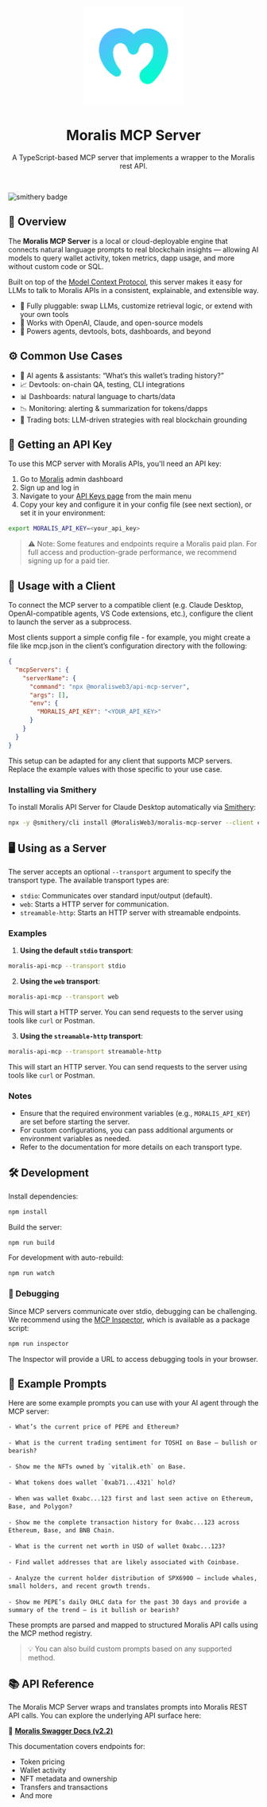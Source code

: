 <div align="center">
  <p>
    <a align="center" href="https://developers.moralis.com/" target="_blank">
      <img src="https://raw.githubusercontent.com/MoralisWeb3/moralis-analytics-js/main/assets/moralis-logo.svg" alt="Moralis Analytics" height=200/>
    </a>
    <h1 align="center">Moralis MCP Server</h1>
  </p>
  <p>
    A TypeScript-based MCP server that implements a wrapper to the Moralis rest API.
  </p>
  <br/>
</div>

![smithery badge](https://smithery.ai/badge/@MoralisWeb3/moralis-mcp-server)

## 🧠 Overview
The **Moralis MCP Server** is a local or cloud-deployable engine that connects natural language prompts to real blockchain insights — allowing AI models to query wallet activity, token metrics, dapp usage, and more without custom code or SQL.

Built on top of the [Model Context Protocol](https://github.com/modelcontextprotocol/spec), this server makes it easy for LLMs to talk to Moralis APIs in a consistent, explainable, and extensible way.

- 🔗 Fully pluggable: swap LLMs, customize retrieval logic, or extend with your own tools
- 🧱 Works with OpenAI, Claude, and open-source models
- 🧠 Powers agents, devtools, bots, dashboards, and beyond

## ⚙️ Common Use Cases

- 🤖 AI agents & assistants: “What’s this wallet’s trading history?”
- 📈 Devtools: on-chain QA, testing, CLI integrations
- 📊 Dashboards: natural language to charts/data
- 📉 Monitoring: alerting & summarization for tokens/dapps
- 🧠 Trading bots: LLM-driven strategies with real blockchain grounding

## 🔐 Getting an API Key

To use this MCP server with Moralis APIs, you'll need an API key:

1. Go to [Moralis](https://admin.moralis.com) admin dashboard
2. Sign up and log in
3. Navigate to your [API Keys page](https://admin.moralis.com/api-keys) from the main menu
4. Copy your key and configure it in your config file (see next section), or set it in your environment:
```bash
export MORALIS_API_KEY=<your_api_key>
```
> ⚠️ Note: Some features and endpoints require a Moralis paid plan. For full access and production-grade performance, we recommend signing up for a paid tier.

## 🚀 Usage with a Client

To connect the MCP server to a compatible client (e.g. Claude Desktop, OpenAI-compatible agents, VS Code extensions, etc.), configure the client to launch the server as a subprocess.

Most clients support a simple config file - for example, you might create a file like mcp.json in the client’s configuration directory with the following:

```json
{
  "mcpServers": {
    "serverName": {
      "command": "npx @moralisweb3/api-mcp-server",
      "args": [],
      "env": {
        "MORALIS_API_KEY": "<YOUR_API_KEY>"
      }
    }
  }
}
```

This setup can be adapted for any client that supports MCP servers. Replace the example values with those specific to your use case.

### Installing via Smithery

To install Moralis API Server for Claude Desktop automatically via [Smithery](https://smithery.ai/server/@MoralisWeb3/moralis-mcp-server):

```bash
npx -y @smithery/cli install @MoralisWeb3/moralis-mcp-server --client claude
```


## 🖥️ Using as a Server

The server accepts an optional `--transport` argument to specify the transport type. The available transport types are:

- `stdio`: Communicates over standard input/output (default).
- `web`: Starts a HTTP server for communication.
- `streamable-http`: Starts an HTTP server with streamable endpoints.

### Examples

1. **Using the default `stdio` transport**:
  ```bash
  moralis-api-mcp --transport stdio
  ```

2. **Using the `web` transport**:
  ```bash
  moralis-api-mcp --transport web
  ```

  This will start a HTTP server. You can send requests to the server using tools like `curl` or Postman.

3. **Using the `streamable-http` transport**:
  ```bash
  moralis-api-mcp --transport streamable-http
  ```

  This will start an HTTP server. You can send requests to the server using tools like `curl` or Postman.

### Notes
- Ensure that the required environment variables (e.g., `MORALIS_API_KEY`) are set before starting the server.
- For custom configurations, you can pass additional arguments or environment variables as needed.
- Refer to the documentation for more details on each transport type.

## 🛠 Development

Install dependencies:
```bash
npm install
```

Build the server:
```bash
npm run build
```

For development with auto-rebuild:
```bash
npm run watch
```

### 🐞 Debugging

Since MCP servers communicate over stdio, debugging can be challenging. We recommend using the [MCP Inspector](https://github.com/modelcontextprotocol/inspector), which is available as a package script:

```bash
npm run inspector
```

The Inspector will provide a URL to access debugging tools in your browser.


## 💬 Example Prompts

Here are some example prompts you can use with your AI agent through the MCP server:

```
- What’s the current price of PEPE and Ethereum?

- What is the current trading sentiment for TOSHI on Base — bullish or bearish?

- Show me the NFTs owned by `vitalik.eth` on Base.

- What tokens does wallet `0xab71...4321` hold?

- When was wallet 0xabc...123 first and last seen active on Ethereum, Base, and Polygon?

- Show me the complete transaction history for 0xabc...123 across Ethereum, Base, and BNB Chain.

- What is the current net worth in USD of wallet 0xabc...123?

- Find wallet addresses that are likely associated with Coinbase.

- Analyze the current holder distribution of SPX6900 — include whales, small holders, and recent growth trends.

- Show me PEPE’s daily OHLC data for the past 30 days and provide a summary of the trend — is it bullish or bearish?
```

These prompts are parsed and mapped to structured Moralis API calls using the MCP method registry.

> 💡 You can also build custom prompts based on any supported method.


## 📚 API Reference

The Moralis MCP Server wraps and translates prompts into Moralis REST API calls. You can explore the underlying API surface here:

🔗 **[Moralis Swagger Docs (v2.2)](https://deep-index.moralis.io/api-docs-2.2/)**

This documentation covers endpoints for:

- Token pricing
- Wallet activity
- NFT metadata and ownership
- Transfers and transactions
- And more


